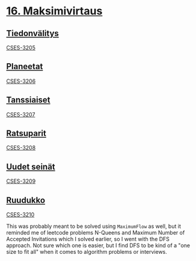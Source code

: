 # [16. Maksimivirtaus](https://tira.mooc.fi/syksy-2024/osa16)

## [Tiedonvälitys](download.py)

[CSES-3205](https://cses.fi/tira24s/task/3205)

## [Planeetat](planets.py)

[CSES-3206](https://cses.fi/tira24s/task/3206)

## [Tanssiaiset](ball.py)

[CSES-3207](https://cses.fi/tira24s/task/3207)

## [Ratsuparit](knightpairs.py)

[CSES-3208](https://cses.fi/tira24s/task/3208)

## [Uudet seinät](newwall.py)

[CSES-3209](https://cses.fi/tira24s/task/3209)

## [Ruudukko](coingrid.py)

[CSES-3210](https://cses.fi/tira24s/task/3210)

This was probably meant to be solved using `MaximumFlow` as well, but it reminded me of leetcode problems 
N-Queens and Maximum Number of Accepted Invitations which I solved earlier, so I went with the DFS approach. Not sure which one is easier, but I find DFS to be kind of a "one size to fit all" when it comes to algorithm problems or interviews.
